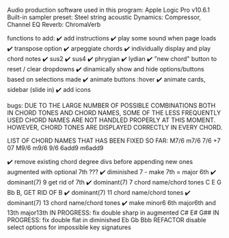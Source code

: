 Audio production software used in this program:
    Apple Logic Pro v10.6.1
        Built-in sampler preset: Steel string acoustic
        Dynamics: Compressor, Channel EQ
        Reverb: ChromaVerb

functions to add:
 ✔️ add instructions
 ✔️ play some sound when page loads
 ✔️ transpose option
 ✔️ arpeggiate chords
 ✔️ individually display and play chord notes
 ✔️ sus2
 ✔️ sus4
 ✔️ phrygian
 ✔️ lydian
 ✔️ "new chord" button to reset / clear dropdowns
 ✔️ dinamically show and hide options/buttons based on selections made
 ✔️ animate buttons :hover
 ✔️ animate cards, sidebar (slide in)
 ✔️ add icons


bugs:
  DUE TO THE LARGE NUMBER OF POSSIBLE COMBINATIONS BOTH IN CHORD TONES AND CHORD NAMES,
  SOME OF THE LESS FREQUENTLY USED CHORD NAMES ARE NOT HANDLED PROPERLY AT THIS MOMENT.
  HOWEVER, CHORD TONES ARE DISPLAYED CORRECTLY IN EVERY CHORD.

  LIST OF CHORD NAMES THAT HAS BEEN FIXED SO FAR:
    M7/6  m7/6  7/6 
    +7  07
    M9/6  m9/6  9/6
    6add9 m6add9   

   ✔️ remove existing chord degree divs before appending new ones 
    augmented with optional 7th ???
  ✔️ diminished 7 - make 7th = major 6th 
  ✔️ dominant(7) 9 get rid of 7th
  ✔️ dominant(7) 7 chord name/chord tones C E G Bb B, GET RID OF B
  ✔️ dominant(7) 11 chord name/chord tones 
  ✔️  dominant(7) 13 chord name/chord tones 
  ✔️ make minor6 6th major6th and 13th major13th
  IN PROGRESS: fix double sharp in augmented C# E# G##
  IN PROGRESS: fix double flat in diminished Eb Gb Bbb
   REFACTOR disable select options for impossible key signatures 

